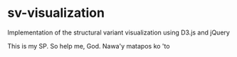 # sv-visualization
Implementation of the structural variant visualization using D3.js and jQuery

This is my SP. So help me, God. Nawa'y matapos ko 'to
